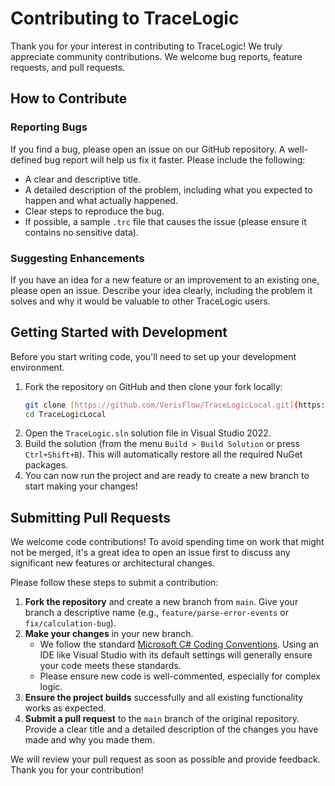 # Contributing to TraceLogic

Thank you for your interest in contributing to TraceLogic! We truly appreciate community contributions. We welcome bug reports, feature requests, and pull requests.

## How to Contribute

### Reporting Bugs

If you find a bug, please open an issue on our GitHub repository. A well-defined bug report will help us fix it faster. Please include the following:
* A clear and descriptive title.
* A detailed description of the problem, including what you expected to happen and what actually happened.
* Clear steps to reproduce the bug.
* If possible, a sample `.trc` file that causes the issue (please ensure it contains no sensitive data).

### Suggesting Enhancements

If you have an idea for a new feature or an improvement to an existing one, please open an issue. Describe your idea clearly, including the problem it solves and why it would be valuable to other TraceLogic users.

## Getting Started with Development

Before you start writing code, you'll need to set up your development environment.

1.  Fork the repository on GitHub and then clone your fork locally:
    ```sh
    git clone [https://github.com/VerisFlow/TraceLogicLocal.git](https://github.com/VerisFlow/TraceLogicLocal.git)
    cd TraceLogicLocal
    ```
2.  Open the `TraceLogic.sln` solution file in Visual Studio 2022.
3.  Build the solution (from the menu `Build > Build Solution` or press `Ctrl+Shift+B`). This will automatically restore all the required NuGet packages.
4.  You can now run the project and are ready to create a new branch to start making your changes!

## Submitting Pull Requests

We welcome code contributions! To avoid spending time on work that might not be merged, it's a great idea to open an issue first to discuss any significant new features or architectural changes.

Please follow these steps to submit a contribution:

1.  **Fork the repository** and create a new branch from `main`. Give your branch a descriptive name (e.g., `feature/parse-error-events` or `fix/calculation-bug`).
2.  **Make your changes** in your new branch.
    * We follow the standard [Microsoft C# Coding Conventions](https://docs.microsoft.com/en-us/dotnet/csharp/fundamentals/coding-style/coding-conventions). Using an IDE like Visual Studio with its default settings will generally ensure your code meets these standards.
    * Please ensure new code is well-commented, especially for complex logic.
3.  **Ensure the project builds** successfully and all existing functionality works as expected.
4.  **Submit a pull request** to the `main` branch of the original repository. Provide a clear title and a detailed description of the changes you have made and why you made them.

We will review your pull request as soon as possible and provide feedback. Thank you for your contribution!